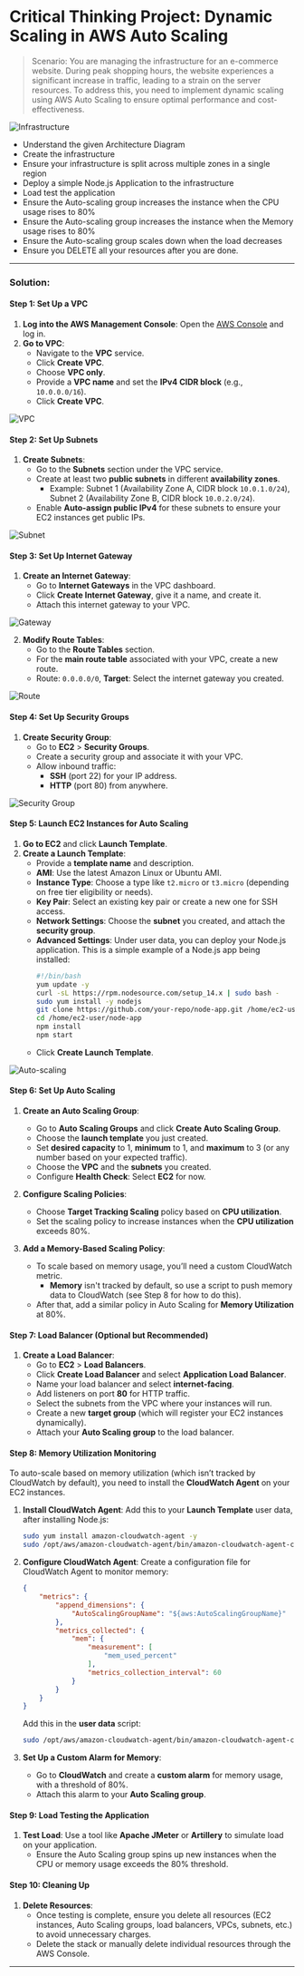 # Critical Thinking Project: Dynamic Scaling in AWS Auto Scaling

> Scenario: You are managing the infrastructure for an e-commerce website. During peak shopping hours, the website experiences a significant increase in traffic, leading to a strain on the server resources. To address this, you need to implement dynamic scaling using AWS Auto Scaling to ensure optimal performance and cost-effectiveness.

![Infrastructure](infrastructure.png "Infrastructure")

- Understand the given Architecture Diagram
- Create the infrastructure
- Ensure your infrastructure is split across multiple zones in a single region
- Deploy a simple Node.js Application to the infrastructure
- Load test the application
- Ensure the Auto-scaling group increases the instance when the CPU usage rises to 80%
- Ensure the Auto-scaling group increases the instance when the Memory usage rises to 80%
- Ensure the Auto-scaling group scales down when the load decreases
- Ensure you DELETE all your resources after you are done.

---

### Solution:

#### **Step 1: Set Up a VPC**
1. **Log into the AWS Management Console**: Open the [AWS Console](https://aws.amazon.com/console/) and log in.
2. **Go to VPC**:
   - Navigate to the **VPC** service.
   - Click **Create VPC**.
   - Choose **VPC only**.
   - Provide a **VPC name** and set the **IPv4 CIDR block** (e.g., `10.0.0.0/16`).
   - Click **Create VPC**.

![VPC](vpc.png "VPC")
   
#### **Step 2: Set Up Subnets**
1. **Create Subnets**:
   - Go to the **Subnets** section under the VPC service.
   - Create at least two **public subnets** in different **availability zones**.
     - Example: Subnet 1 (Availability Zone A, CIDR block `10.0.1.0/24`), Subnet 2 (Availability Zone B, CIDR block `10.0.2.0/24`).
   - Enable **Auto-assign public IPv4** for these subnets to ensure your EC2 instances get public IPs.

![Subnet](subnet.png "Subnet")

#### **Step 3: Set Up Internet Gateway**
1. **Create an Internet Gateway**:
   - Go to **Internet Gateways** in the VPC dashboard.
   - Click **Create Internet Gateway**, give it a name, and create it.
   - Attach this internet gateway to your VPC.

![Gateway](gateway.png "Gateway")

2. **Modify Route Tables**:
   - Go to the **Route Tables** section.
   - For the **main route table** associated with your VPC, create a new route.
   - Route: `0.0.0.0/0`, **Target**: Select the internet gateway you created.

![Route](route.png "Route")

#### **Step 4: Set Up Security Groups**
1. **Create Security Group**:
   - Go to **EC2** > **Security Groups**.
   - Create a security group and associate it with your VPC.
   - Allow inbound traffic:
     - **SSH** (port 22) for your IP address.
     - **HTTP** (port 80) from anywhere.

![Security Group](security.png "Security Group")

#### **Step 5: Launch EC2 Instances for Auto Scaling**
1. **Go to EC2** and click **Launch Template**.
2. **Create a Launch Template**:
   - Provide a **template name** and description.
   - **AMI**: Use the latest Amazon Linux or Ubuntu AMI.
   - **Instance Type**: Choose a type like `t2.micro` or `t3.micro` (depending on free tier eligibility or needs).
   - **Key Pair**: Select an existing key pair or create a new one for SSH access.
   - **Network Settings**: Choose the **subnet** you created, and attach the **security group**.
   - **Advanced Settings**: Under user data, you can deploy your Node.js application. This is a simple example of a Node.js app being installed:
     ```bash
     #!/bin/bash
     yum update -y
     curl -sL https://rpm.nodesource.com/setup_14.x | sudo bash -
     sudo yum install -y nodejs
     git clone https://github.com/your-repo/node-app.git /home/ec2-user/node-app
     cd /home/ec2-user/node-app
     npm install
     npm start
     ```
   - Click **Create Launch Template**.

![Auto-scaling](auto-scaling.png "Auto-scaling")

#### **Step 6: Set Up Auto Scaling**
1. **Create an Auto Scaling Group**:
   - Go to **Auto Scaling Groups** and click **Create Auto Scaling Group**.
   - Choose the **launch template** you just created.
   - Set **desired capacity** to 1, **minimum** to 1, and **maximum** to 3 (or any number based on your expected traffic).
   - Choose the **VPC** and the **subnets** you created.
   - Configure **Health Check**: Select **EC2** for now.
   
2. **Configure Scaling Policies**:
   - Choose **Target Tracking Scaling** policy based on **CPU utilization**.
   - Set the scaling policy to increase instances when the **CPU utilization** exceeds 80%.
   
3. **Add a Memory-Based Scaling Policy**:
   - To scale based on memory usage, you’ll need a custom CloudWatch metric.
     - **Memory** isn't tracked by default, so use a script to push memory data to CloudWatch (see Step 8 for how to do this).
   - After that, add a similar policy in Auto Scaling for **Memory Utilization** at 80%.

#### **Step 7: Load Balancer (Optional but Recommended)**
1. **Create a Load Balancer**:
   - Go to **EC2** > **Load Balancers**.
   - Click **Create Load Balancer** and select **Application Load Balancer**.
   - Name your load balancer and select **internet-facing**.
   - Add listeners on port **80** for HTTP traffic.
   - Select the subnets from the VPC where your instances will run.
   - Create a new **target group** (which will register your EC2 instances dynamically).
   - Attach your **Auto Scaling group** to the load balancer.

#### **Step 8: Memory Utilization Monitoring**
To auto-scale based on memory utilization (which isn’t tracked by CloudWatch by default), you need to install the **CloudWatch Agent** on your EC2 instances.

1. **Install CloudWatch Agent**:
   Add this to your **Launch Template** user data, after installing Node.js:
   ```bash
   sudo yum install amazon-cloudwatch-agent -y
   sudo /opt/aws/amazon-cloudwatch-agent/bin/amazon-cloudwatch-agent-config-wizard
   ```
   
2. **Configure CloudWatch Agent**:
   Create a configuration file for CloudWatch Agent to monitor memory:
   ```json
   {
       "metrics": {
           "append_dimensions": {
               "AutoScalingGroupName": "${aws:AutoScalingGroupName}"
           },
           "metrics_collected": {
               "mem": {
                   "measurement": [
                       "mem_used_percent"
                   ],
                   "metrics_collection_interval": 60
               }
           }
       }
   }
   ```
   Add this in the **user data** script:
   ```bash
   sudo /opt/aws/amazon-cloudwatch-agent/bin/amazon-cloudwatch-agent-ctl -a fetch-config -m ec2 -c file:/home/ec2-user/cloudwatch-config.json -s
   ```

3. **Set Up a Custom Alarm for Memory**:
   - Go to **CloudWatch** and create a **custom alarm** for memory usage, with a threshold of 80%.
   - Attach this alarm to your **Auto Scaling group**.

#### **Step 9: Load Testing the Application**
1. **Test Load**:
   Use a tool like **Apache JMeter** or **Artillery** to simulate load on your application.
   - Ensure the Auto Scaling group spins up new instances when the CPU or memory usage exceeds the 80% threshold.
   
#### **Step 10: Cleaning Up**
1. **Delete Resources**:
   - Once testing is complete, ensure you delete all resources (EC2 instances, Auto Scaling groups, load balancers, VPCs, subnets, etc.) to avoid unnecessary charges.
   - Delete the stack or manually delete individual resources through the AWS Console.

---
